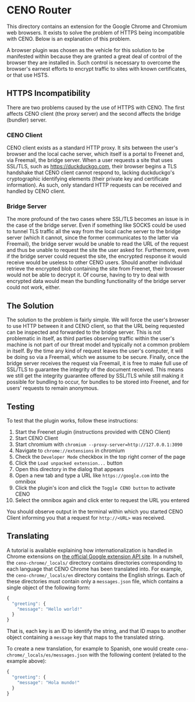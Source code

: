 # CENO Router

This directory contains an extension for the Google Chrome and Chromium web browsers.
It exists to solve the problem of HTTPS being incompatible with CENO.  Below is an
explanation of this problem.

A browser plugin was chosen as the vehicle for this solution to be manifested within
because they are granted a great deal of control of the browser they are installed in.
Such control is necessary to overcome the browser's earnest efforts to encrypt traffic
to sites with known certificates, or that use HSTS.

## HTTPS Incompatibility

There are two problems caused by the use of HTTPS with CENO.  The first affects CENO
client (the proxy server) and the second affects the bridge (bundler) server.

### CENO Client

CENO client exists as a standard HTTP proxy.  It sits between the user's browser
and the local cache server, which itself is a portal to Freenet and, via Freemail,
the bridge server.  When a user requests a site that uses SSL/TLS, such as
https://duckduckgo.com, their browser begins a TLS handshake that CENO client
cannot respond to, lacking duckduckgo's cryptographic identifying elements (their
private key and certificate information).  As such, only standard HTTP requests
can be received and handled by CENO client.

### Bridge Server

The more profound of the two cases where SSL/TLS becomes an issue is in the case
of the bridge server.  Even if something like SOCKS could be used to tunnel TLS
traffic all the way from the local cache server to the bridge server (which it
cannot, since the former communicates to the latter via Freemail), the bridge
server would be unable to read the URL of the request and thus be unable to
request the site the user asked for.  Furthermore, even if the bridge server
could request the site, the encrypted response it would receive would be useless
to other CENO users.  Should another individual retrieve the encrypted blob
containing the site from Freenet, their browser would not be able to decrypt it.
Of course, having to try to deal with encrypted data would mean the bundling
functionality of the bridge server could not work, either.

## The Solution

The solution to the problem is fairly simple.  We will force the user's browser
to use HTTP between it and CENO client, so that the URL being requested can be
inspected and forwarded to the bridge server.  This is not problematic in itself,
as third parties observing traffic within the user's machine is not part of our
threat model and typically not a common problem in itself.  By the time any kind
of request leaves the user's computer, it will be doing so via a Freemail, which
we assume to be secure.  Finally, once the bridge server receives the request via
Freemail, it is free to make full use of SSL/TLS to guarantee the integrity of the
document received.  This means we still get the integrity guarantee offered by
SSL/TLS while still making it possible for bundling to occur, for bundles to be
stored into Freenet, and for users' requests to remain anonymous.

## Testing

To test that the plugin works, follow these instructions:

1. Start the Freenet plugin (instructions provided with CENO Client)
2. Start CENO Client
3. Start chromium with `chromium --proxy-server=http://127.0.0.1:3090`
4. Navigate to `chrome://extensions` in chromium
5. Check the `Developer Mode` checkbox in the top right corner of the page
6. Click the `Load unpacked extension...` button
7. Open this directory in the dialog that appears
8. Open a new tab and type a URL like `https://google.com` into the omnibox
9. Click the plugin's icon and click the `Toggle CENO button` to activate CENO
10. Select the omnibox again and click enter to request the URL you entered

You should observe output in the terminal within which you started CENO Client
informing you that a request for `http://<URL>` was received.

## Translating

A tutorial is available explaining how internationalization is handled in Chrome extensions on
[the official Google extension API site](https://developer.chrome.com/extensions/i18n).  In a
nutshell, the `ceno-chrome/_locals/` directory contains directories corresponding to each
language that CENO Chrome has been translated into.  For example, the `ceno-chrome/_locals/en`
directory contains the English strings.  Each of these directories must contain only a
`messages.json` file, which contains a single object of the following form:

```js
{
  "greeting": {
    "message": "Hello world!"
  }
}
```

That is, each key is an ID to identify the string, and that ID maps to another object containing
a `message` key that maps to the translated string.

To create a new translation, for example to Spanish, one would create `ceno-chrome/_locals/es/messages.json`
with the following content (related to the example above):

```js
{
  "greeting": {
    "message": "Hola mundo!"
  }
}
```
